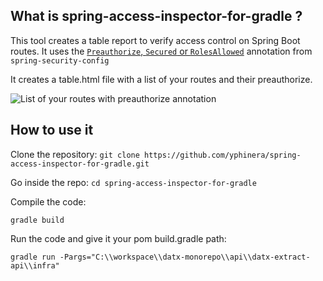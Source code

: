 ## What is spring-access-inspector-for-gradle ?

This tool creates a table report to verify access control on Spring Boot routes.
It uses the [`Preauthorize`, `Secured` or `RolesAllowed`](https://www.baeldung.com/spring-security-method-security) annotation from `spring-security-config`

It creates a table.html file with a list of your routes and their preauthorize.

![List of your routes with preauthorize annotation](preauthorize-table.png)

## How to use it

Clone the repository:
`git clone https://github.com/yphinera/spring-access-inspector-for-gradle.git`

Go inside the repo:
`cd spring-access-inspector-for-gradle`

Compile the code:

`gradle build`

Run the code and give it your pom build.gradle path:

`gradle run -Pargs="C:\\workspace\\datx-monorepo\\api\\datx-extract-api\\infra"`
